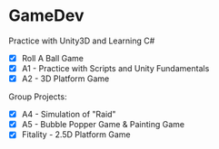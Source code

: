 # GameDev
Practice with Unity3D and Learning C#
 - [x] Roll A Ball Game
 - [x] A1 - Practice with Scripts and Unity Fundamentals
 - [x] A2 - 3D Platform Game
 
 Group Projects:
 - [x] A4 - Simulation of "Raid"
 - [x] A5 - Bubble Popper Game & Painting Game
 - [x] Fitality - 2.5D Platform Game
